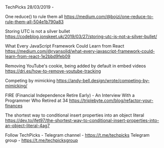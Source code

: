 TechPicks 28/03/2019 -

One reduce() to rule them all
https://medium.com/@bojzi/one-reduce-to-rule-them-all-504e1b790a83

Storing UTC is not a silver bullet
https://codeblog.jonskeet.uk/2019/03/27/storing-utc-is-not-a-silver-bullet/

What Every JavaScript Framework Could Learn from React
https://medium.com/@ryansolid/what-every-javascript-framework-could-learn-from-react-1e2bbd9feb09

Removing YouTube's cookie, being added by default in embed videos
https://dri.es/how-to-remove-youtube-tracking

Competing by mimicking
https://andy-bell.design/wrote/competing-by-mimicking/

FIRE (Financial Independence Retire Early) - An Interview With a Programmer Who Retired at 34
https://triplebyte.com/blog/refactor-your-finances

The shortest way to conditional insert properties into an object literal
https://dev.to/jfet97/the-shortest-way-to-conditional-insert-properties-into-an-object-literal-4ag7

Follow TechPicks -
Telegram channel - https://t.me/techpicks
Telegram group - https://t.me/techpicksgroup